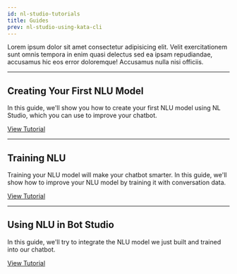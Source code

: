 ```yaml
---
id: nl-studio-tutorials
title: Guides
prev: nl-studio-using-kata-cli
---
```


Lorem ipsum dolor sit amet consectetur adipisicing elit. Velit exercitationem sunt omnis tempora in enim quasi delectus sed ea ipsam repudiandae, accusamus hic eos error doloremque! Accusamus nulla nisi officiis.

---

## Creating Your First NLU Model

In this guide, we'll show you how to create your first NLU model using NL Studio, which you can use to improve your chatbot.

[View Tutorial](./creating-your-first-nlu-model)

---

## Training NLU

Training your NLU model will make your chatbot smarter. In this guide, we'll show how to improve your NLU model by training it with conversation data.

[View Tutorial](/nl-studio)

---

## Using NLU in Bot Studio

In this guide, we'll try to integrate the NLU model we just built and trained into our chatbot.

[View Tutorial](/nl-studio)

